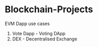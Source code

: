 # Blockchain-Projects
EVM Dapp use cases
1. Vote Dapp - Voting DApp
2. DEX - Decentralised Exchange 
